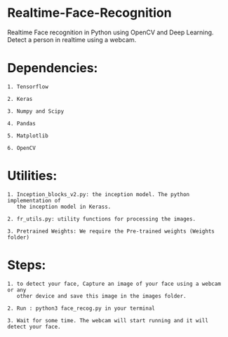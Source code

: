 # Realtime-Face-Recognition

Realtime Face recognition in Python using OpenCV and Deep Learning. Detect a person in realtime 
using a webcam.

# Dependencies:

    1. Tensorflow
    
    2. Keras
    
    3. Numpy and Scipy
    
    4. Pandas
    
    5. Matplotlib
    
    6. OpenCV
    
# Utilities:

    1. Inception_blocks_v2.py: the inception model. The python implementation of 
       the inception model in Kerass.

    2. fr_utils.py: utility functions for processing the images.

    3. Pretrained Weights: We require the Pre-trained weights (Weights folder)
    
    
# Steps:

    1. to detect your face, Capture an image of your face using a webcam or any
       other device and save this image in the images folder.
       
    2. Run : python3 face_recog.py in your terminal
    
    3. Wait for some time. The webcam will start running and it will detect your face.
    

   





